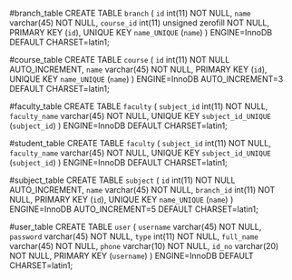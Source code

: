 #branch_table
CREATE TABLE `branch` (
  `id` int(11) NOT NULL,
  `name` varchar(45) NOT NULL,
  `course_id` int(11) unsigned zerofill NOT NULL,
  PRIMARY KEY (`id`),
  UNIQUE KEY `name_UNIQUE` (`name`)
) ENGINE=InnoDB DEFAULT CHARSET=latin1;

#course_table
CREATE TABLE `course` (
  `id` int(11) NOT NULL AUTO_INCREMENT,
  `name` varchar(45) NOT NULL,
  PRIMARY KEY (`id`),
  UNIQUE KEY `name_UNIQUE` (`name`)
) ENGINE=InnoDB AUTO_INCREMENT=3 DEFAULT CHARSET=latin1;

#faculty_table
CREATE TABLE `faculty` (
  `subject_id` int(11) NOT NULL,
  `faculty_name` varchar(45) NOT NULL,
  UNIQUE KEY `subject_id_UNIQUE` (`subject_id`)
) ENGINE=InnoDB DEFAULT CHARSET=latin1;

#student_table
CREATE TABLE `faculty` (
  `subject_id` int(11) NOT NULL,
  `faculty_name` varchar(45) NOT NULL,
  UNIQUE KEY `subject_id_UNIQUE` (`subject_id`)
) ENGINE=InnoDB DEFAULT CHARSET=latin1;

#subject_table
CREATE TABLE `subject` (
  `id` int(11) NOT NULL AUTO_INCREMENT,
  `name` varchar(45) NOT NULL,
  `branch_id` int(11) NOT NULL,
  PRIMARY KEY (`id`),
  UNIQUE KEY `name_UNIQUE` (`name`)
) ENGINE=InnoDB AUTO_INCREMENT=5 DEFAULT CHARSET=latin1;

#user_table
CREATE TABLE `user` (
  `username` varchar(45) NOT NULL,
  `password` varchar(45) NOT NULL,
  `type` int(11) NOT NULL,
  `full_name` varchar(45) NOT NULL,
  `phone` varchar(10) NOT NULL,
  `id_no` varchar(20) NOT NULL,
  PRIMARY KEY (`username`)
) ENGINE=InnoDB DEFAULT CHARSET=latin1;


